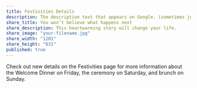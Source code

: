```yaml
---
title: Festivities Details
description: The description text that appears on Google. (sometimes just the first paragraph of your post).
share_title: You won’t believe what happens next
share_description: This heartwarming story will change your life.
share_image: "your-filename.jpg"
share_width: "1201"
share_height: "631"
published: true
---
```




Check out new details on the Festivities page for more information about the Welcome Dinner on Friday, the ceremony on Saturday, and brunch on Sunday.
